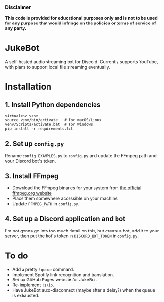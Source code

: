 ### Disclaimer
**This code is provided for educational purposes only and is not to be used for any purpose that would infringe on the policies or terms of service of any party.**

# JukeBot
A self-hosted audio streaming bot for Discord. Currently supports YouTube, with plans to support local file streaming eventually.

# Installation

## 1. Install Python dependencies
    virtualenv venv
    source venv/bin/activate   # For macOS/Linux
    venv/Scripts/activate.bat  # For Windows
    pip install -r requirements.txt

## 2. Set up `config.py`
Rename `config.EXAMPLES.py` to `config.py` and update the FFmpeg path and your Discord bot's token.

## 3. Install FFmpeg
* Download the FFmpeg binaries for your system from [the official ffmpeg.org website](https://ffmpeg.org/download.html)
* Place them somewhere accessible on your machine.
* Update `FFMPEG_PATH` in `config.py`.

## 4. Set up a Discord application and bot
I'm not gonna go into too much detail on this, but create a bot, add it to your server, then put the bot's token in `DISCORD_BOT_TOKEN` in `config.py`.

# To do
* Add a pretty `!queue` command.
* Implement Spotify link recognition and translation.
* Set up GitHub Pages website for JukeBot.
* Re-implement `!skip`.
* Have JukeBot auto-disconnect (maybe after a delay?) when the queue is exhausted.
